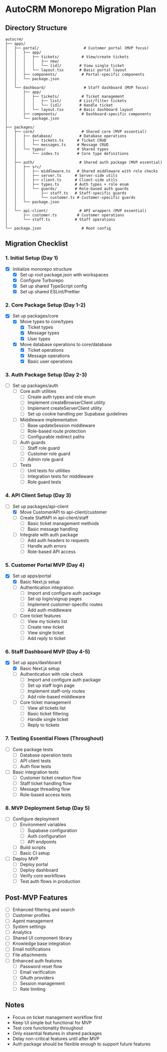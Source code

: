 # AutoCRM Monorepo Migration Plan

## Directory Structure
```
autocrm/
├── apps/
│   ├── portal/                    # Customer portal (MVP focus)
│   │   ├── app/
│   │   │   ├── tickets/          # View/create tickets
│   │   │   │   ├── new/         
│   │   │   │   └── [id]/        # View single ticket
│   │   │   └── layout.tsx       # Basic portal layout
│   │   ├── components/           # Portal-specific components
│   │   └── package.json
│   │
│   └── dashboard/                 # Staff dashboard (MVP focus)
│       ├── app/
│       │   ├── tickets/          # Ticket management
│       │   │   ├── list/        # List/filter tickets
│       │   │   └── [id]/        # Handle ticket
│       │   └── layout.tsx       # Basic dashboard layout
│       ├── components/           # Dashboard-specific components
│       └── package.json
│
├── packages/
│   ├── core/                     # Shared core (MVP essential)
│   │   ├── database/            # Database operations
│   │   │   ├── tickets.ts      # Ticket CRUD
│   │   │   └── messages.ts     # Message CRUD
│   │   └── types/              # Shared types
│   │       └── index.ts        # Core type definitions
│   │
│   ├── auth/                    # Shared auth package (MVP essential)
│   │   ├── src/
│   │   │   ├── middleware.ts   # Shared middleware with role checks
│   │   │   ├── server.ts      # Server-side utils
│   │   │   ├── client.ts      # Client-side utils
│   │   │   ├── types.ts       # Auth types + role enum
│   │   │   └── guards/        # Role-based auth guards
│   │   │       ├── staff.ts   # Staff-specific guards
│   │   │       └── customer.ts # Customer-specific guards
│   │   └── package.json
│   │
│   └── api-client/              # API wrappers (MVP essential)
│       ├── customer.ts         # Customer operations
│       └── staff.ts           # Staff operations
│
└── package.json                  # Root config
```

## Migration Checklist

### 1. Initial Setup (Day 1)
- [x] Initialize monorepo structure
  - [x] Set up root package.json with workspaces
  - [x] Configure Turborepo
  - [x] Set up shared TypeScript config
  - [x] Set up shared ESLint/Prettier

### 2. Core Package Setup (Day 1-2)
- [x] Set up packages/core
  - [x] Move types to core/types
    - [x] Ticket types
    - [x] Message types
    - [x] User types
  - [x] Move database operations to core/database
    - [x] Ticket operations
    - [x] Message operations
    - [x] Basic user operations

### 3. Auth Package Setup (Day 2-3)
- [ ] Set up packages/auth
  - [ ] Core auth utilities
    - [ ] Create auth types and role enum
    - [ ] Implement createBrowserClient utility
    - [ ] Implement createServerClient utility
    - [ ] Set up cookie handling per Supabase guidelines
  - [ ] Middleware implementation
    - [ ] Base updateSession middleware
    - [ ] Role-based route protection
    - [ ] Configurable redirect paths
  - [ ] Auth guards
    - [ ] Staff role guard
    - [ ] Customer role guard
    - [ ] Admin role guard
  - [ ] Tests
    - [ ] Unit tests for utilities
    - [ ] Integration tests for middleware
    - [ ] Role guard tests

### 4. API Client Setup (Day 3)
- [ ] Set up packages/api-client
  - [x] Move CustomerAPI to api-client/customer
  - [ ] Create StaffAPI in api-client/staff
    - [ ] Basic ticket management methods
    - [ ] Basic message handling
  - [ ] Integrate with auth package
    - [ ] Add auth headers to requests
    - [ ] Handle auth errors
    - [ ] Role-based API access

### 5. Customer Portal MVP (Day 4)
- [x] Set up apps/portal
  - [x] Basic Next.js setup
  - [ ] Authentication integration
    - [ ] Import and configure auth package
    - [ ] Set up login/signup pages
    - [ ] Implement customer-specific routes
    - [ ] Add auth middleware
  - [ ] Core ticket features
    - [ ] View my tickets list
    - [ ] Create new ticket
    - [ ] View single ticket
    - [ ] Add reply to ticket

### 6. Staff Dashboard MVP (Day 4-5)
- [x] Set up apps/dashboard
  - [x] Basic Next.js setup
  - [ ] Authentication with role check
    - [ ] Import and configure auth package
    - [ ] Set up staff login page
    - [ ] Implement staff-only routes
    - [ ] Add role-based middleware
  - [ ] Core ticket management
    - [ ] View all tickets list
    - [ ] Basic ticket filtering
    - [ ] Handle single ticket
    - [ ] Reply to tickets

### 7. Testing Essential Flows (Throughout)
- [ ] Core package tests
  - [ ] Database operation tests
  - [ ] API client tests
  - [ ] Auth flow tests
- [ ] Basic integration tests
  - [ ] Customer ticket creation flow
  - [ ] Staff ticket handling flow
  - [ ] Message threading flow
  - [ ] Role-based access tests

### 8. MVP Deployment Setup (Day 5)
- [ ] Configure deployment
  - [ ] Environment variables
    - [ ] Supabase configuration
    - [ ] Auth configuration
    - [ ] API endpoints
  - [ ] Build scripts
  - [ ] Basic CI setup
- [ ] Deploy MVP
  - [ ] Deploy portal
  - [ ] Deploy dashboard
  - [ ] Verify core workflows
  - [ ] Test auth flows in production

## Post-MVP Features
- [ ] Enhanced filtering and search
- [ ] Customer profiles
- [ ] Agent management
- [ ] System settings
- [ ] Analytics
- [ ] Shared UI component library
- [ ] Knowledge base integration
- [ ] Email notifications
- [ ] File attachments
- [ ] Enhanced auth features
  - [ ] Password reset flow
  - [ ] Email verification
  - [ ] OAuth providers
  - [ ] Session management
  - [ ] Rate limiting

## Notes
- Focus on ticket management workflow first
- Keep UI simple but functional for MVP
- Test core functionality throughout
- Only essential features in shared packages
- Delay non-critical features until after MVP
- Auth package should be flexible enough to support future features 